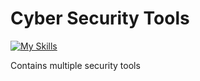 # Cyber Security Tools

[![My Skills](https://skillicons.dev/icons?i=python,shell)](https://skillicons.dev)

Contains multiple security tools 

